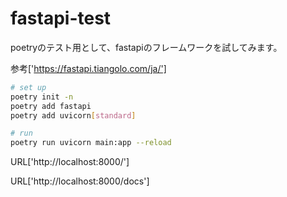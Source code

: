 # fastapi-test

poetryのテスト用として、fastapiのフレームワークを試してみます。

参考['https://fastapi.tiangolo.com/ja/']

``` bash
# set up
poetry init -n
poetry add fastapi
poetry add uvicorn[standard]

# run
poetry run uvicorn main:app --reload
```

URL['http://localhost:8000/']

URL['http://localhost:8000/docs']
